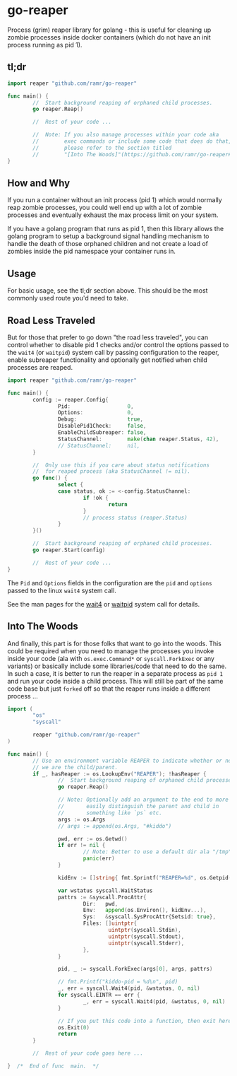 
# go-reaper

Process (grim) reaper library for golang - this is useful for cleaning up
zombie processes inside docker containers (which do not have an init
process running as pid 1).

## tl;dr

```go
import reaper "github.com/ramr/go-reaper"

func main() {
        //  Start background reaping of orphaned child processes.
        go reaper.Reap()

        //  Rest of your code ...

        //  Note: If you also manage processes within your code aka
        //        exec commands or include some code that does do that,
        //        please refer to the section titled
        //        "[Into The Woods]"(https://github.com/ramr/go-reaper#into-the-woods)
}

```

## How and Why

If you run a container without an init process (pid 1) which would
normally reap zombie processes, you could well end up with a lot of zombie
processes and eventually exhaust the max process limit on your system.

If you have a golang program that runs as pid 1, then this library allows
the golang program to setup a background signal handling mechanism to
handle the death of those orphaned children and not create a load of
zombies inside the pid namespace your container runs in.

## Usage

For basic usage, see the tl;dr section above. This should be the
most commonly used route you'd need to take.

## Road Less Traveled

But for those that prefer to go down "the road less traveled", you can
control whether to disable pid 1 checks and/or control the options passed
to the `wait4` (or `waitpid`) system call by passing configuration to the
reaper, enable subreaper functionality and optionally get notified when
child processes are reaped.

```go
import reaper "github.com/ramr/go-reaper"

func main() {
        config := reaper.Config{
                Pid:                  0,
                Options:              0,
                Debug:                true,
                DisablePid1Check:     false,
                EnableChildSubreaper: false,
                StatusChannel:        make(chan reaper.Status, 42),
                // StatusChannel:     nil,
        }

        //  Only use this if you care about status notifications
        //  for reaped process (aka StatusChannel != nil).
        go func() {
                select {
                case status, ok := <-config.StatusChannel:
                        if !ok {
                                return
                        }
                        // process status (reaper.Status)
                }
        }()

        //  Start background reaping of orphaned child processes.
        go reaper.Start(config)

        //  Rest of your code ...
}

```

The `Pid` and `Options` fields in the configuration are the `pid` and
`options` passed to the linux `wait4` system call.

See the man pages for the [wait4](https://linux.die.net/man/2/wait4) or
[waitpid](https://linux.die.net/man/2/waitpid) system call for details.

## Into The Woods

And finally, this part is for those folks that want to go into the woods.
This could be required when you need to manage the processes you invoke
inside your code (ala with `os.exec.Command*` or `syscall.ForkExec` or any
variants) or basically include some libraries/code that need to do the same.
In such a case, it is better to run the reaper in a separate process
as `pid 1` and run your code inside a child process. This will still be
part of the same code base but just `forked` off so that the reaper runs
inside a different process ...

```go
import (
        "os"
        "syscall"

        reaper "github.com/ramr/go-reaper"
)

func main() {
        // Use an environment variable REAPER to indicate whether or not
        // we are the child/parent.
        if _, hasReaper := os.LookupEnv("REAPER"); !hasReaper {
                //  Start background reaping of orphaned child processes.
                go reaper.Reap()

                // Note: Optionally add an argument to the end to more
                //       easily distinguish the parent and child in
                //       something like `ps` etc.
                args := os.Args
                // args := append(os.Args, "#kiddo")

                pwd, err := os.Getwd()
                if err != nil {
                        // Note: Better to use a default dir ala "/tmp".
                        panic(err)
                }

                kidEnv := []string{ fmt.Sprintf("REAPER=%d", os.Getpid()) }

                var wstatus syscall.WaitStatus
                pattrs := &syscall.ProcAttr{
                        Dir:   pwd,
                        Env:   append(os.Environ(), kidEnv...),
                        Sys:   &syscall.SysProcAttr{Setsid: true},
                        Files: []uintptr{
                                uintptr(syscall.Stdin),
                                uintptr(syscall.Stdout),
                                uintptr(syscall.Stderr),
                        },
                }

                pid, _ := syscall.ForkExec(args[0], args, pattrs)

                // fmt.Printf("kiddo-pid = %d\n", pid)
                _, err = syscall.Wait4(pid, &wstatus, 0, nil)
                for syscall.EINTR == err {
                        _, err = syscall.Wait4(pid, &wstatus, 0, nil)
                }

                // If you put this code into a function, then exit here.
                os.Exit(0)
                return
        }

        //  Rest of your code goes here ...

}  /*  End of func  main.  */

```
